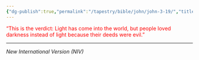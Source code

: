 ```yaml
---
{"dg-publish":true,"permalink":"/tapestry/bible/john/john-3-19/","title":"John 3:19","hide":true,"tags":["bible-verse"],"dgHomeLink":true,"dgShowLocalGraph":true,"dgEnableSearch":true}
---
```


<font color="#ff0000">“This is the verdict: Light has come into the world, but people loved darkness instead of light because their deeds were evil.”</font>

---
*New International Version (NIV)*

